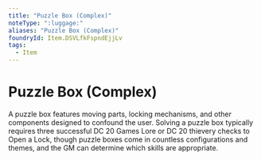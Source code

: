 ```yaml
---
title: "Puzzle Box (Complex)"
noteType: ":luggage:"
aliases: "Puzzle Box (Complex)"
foundryId: Item.DSVLfkFspndEjjLv
tags:
  - Item
---
```


# Puzzle Box (Complex)

A puzzle box features moving parts, locking mechanisms, and other components designed to confound the user. Solving a puzzle box typically requires three successful DC 20 Games Lore or DC 20 thievery checks to Open a Lock, though puzzle boxes come in countless configurations and themes, and the GM can determine which skills are appropriate.
